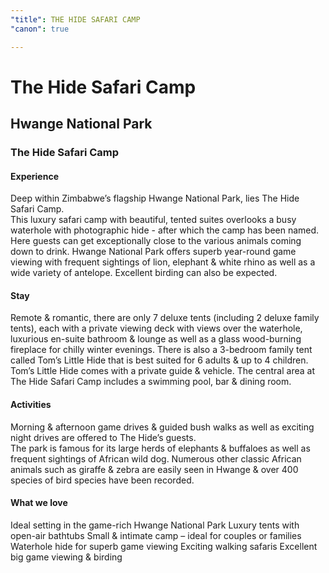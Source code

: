```yaml
---
"title": THE HIDE SAFARI CAMP
"canon": true

---
```


# The Hide Safari Camp
## Hwange National Park
### The Hide Safari Camp

#### Experience
Deep within Zimbabwe’s flagship Hwange National Park, lies The Hide Safari Camp.  
This luxury safari camp with beautiful, tented suites overlooks a busy waterhole with photographic hide - after which the camp has been named.  Here guests can get exceptionally close to the various animals coming down to drink.
Hwange National Park offers superb year-round game viewing with frequent sightings of lion, elephant &amp; white rhino as well as a wide variety of antelope.  Excellent birding can also be expected.

#### Stay
Remote &amp; romantic, there are only 7 deluxe tents (including 2 deluxe family tents), each with a private viewing deck with views over the waterhole, luxurious en-suite bathroom &amp; lounge as well as a glass wood-burning fireplace for chilly winter evenings.
There is also a 3-bedroom family tent called Tom’s Little Hide that is best suited for 6 adults &amp; up to 4 children.  Tom’s Little Hide comes with a private guide &amp; vehicle.
The central area at The Hide Safari Camp includes a swimming pool, bar &amp; dining room.

#### Activities
Morning &amp; afternoon game drives &amp; guided bush walks as well as exciting night drives are offered to The Hide’s guests.  
The park is famous for its large herds of elephants &amp; buffaloes as well as frequent sightings of African wild dog.  Numerous other classic African animals such as giraffe &amp; zebra are easily seen in Hwange &amp; over 400 species of bird species have been recorded.


#### What we love
Ideal setting in the game-rich Hwange National Park
Luxury tents with open-air bathtubs
Small &amp; intimate camp – ideal for couples or families
Waterhole hide for superb game viewing
Exciting walking safaris
Excellent big game viewing &amp; birding